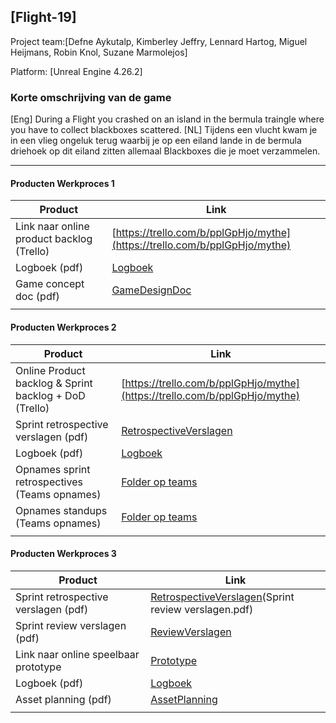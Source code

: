 ## [Flight-19]
Project team:[Defne Aykutalp, Kimberley Jeffry, Lennard Hartog, Miguel Heijmans, Robin Knol, Suzane Marmolejos]

Platform:
[Unreal Engine 4.26.2]

### Korte omschrijving van de game
[Eng] During a Flight you crashed on an island in the bermula traingle where you have to collect blackboxes scattered.
[NL] Tijdens een vlucht kwam je in een vlieg ongeluk terug waarbij je op een eiland lande in de bermula driehoek op dit eiland zitten allemaal Blackboxes die je moet verzammelen.

---
#### Producten Werkproces 1
| Product  | Link |
| ------ |  ------ |
| Link naar online product backlog (Trello) | [https://trello.com/b/pplGpHjo/mythe](https://trello.com/b/pplGpHjo/mythe)
| Logboek (pdf)                             | [Logboek]
| Game concept doc (pdf)                    | [GameDesignDoc]
|<img width=500/>|<img width=300/>|
   
#### Producten Werkproces 2
| Product  | Link |
| ------ |  ------ |
| Online Product backlog & Sprint backlog + DoD (Trello)    | [https://trello.com/b/pplGpHjo/mythe](https://trello.com/b/pplGpHjo/mythe)
| Sprint retrospective verslagen (pdf)                      | [RetrospectiveVerslagen]
| Logboek (pdf)                                             | [Logboek]
| Opnames sprint retrospectives (Teams opnames)             | [Folder op teams]
| Opnames standups (Teams opnames)                          | [Folder op teams]
|<img width=500/>|<img width=300/>|
   
#### Producten Werkproces 3
| Product  | Link |
| ------ |  ------ |
| Sprint retrospective verslagen (pdf)  | [RetrospectiveVerslagen](Sprint review verslagen.pdf)
| Sprint review verslagen (pdf)         | [ReviewVerslagen]
| Link naar online speelbaar prototype  | [Prototype]
| Logboek (pdf)                         | [Logboek]
| Asset planning (pdf)                  | [AssetPlanning]
|<img width=500/>|<img width=300/>|

   [Backlog]: <https://trello.com/b/hik72z4q/mythe-2019-voorbeeld-trello>
   [Logboek]: <https://github.com/BerendWeij/agp_inlever_template/blob/master/producten/logboek.pdf>
   [GameDesignDoc]: <https://github.com/BerendWeij/agp_inlever_template/blob/master/producten/GameDesignDoc.pdf>
   [RetrospectiveVerslagen]: <https://github.com/BerendWeij/agp_inlever_template/blob/master/producten/RetrospectiveVerslagen.pdf>
   [ReviewVerslagen]: <https://github.com/BerendWeij/agp_inlever_template/blob/master/producten/ReviewVerslagen.pdf>
   [Prototype]: <https://www.mijnmytheprototype.nl>
   [Folder op teams]: <https://www.linknaarmijnfolderopteams.nl>
   [AssetPlanning]: <https://github.com/BerendWeij/agp_inlever_template/blob/master/producten/AssetPlanning.pdf>
   
